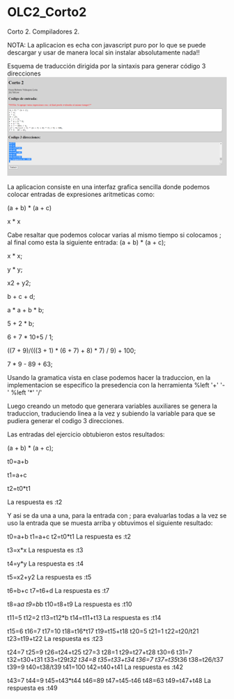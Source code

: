 # OLC2_Corto2
Corto 2.
Compiladores 2.

NOTA: La aplicacion es echa con javascript puro por lo que se puede descargar y usar de manera local sin instalar absolutamente nada!!

Esquema de traducción dirigida por la sintaxis para generar código 3 direcciones
![Alt text](Screenshot2.png?raw=true "Figura de la aplicacion")


La aplicacion consiste en una interfaz grafica sencilla donde podemos colocar entradas de expresiones aritmeticas como:

(a + b) * (a + c)

x * x


Cabe resaltar que podemos colocar varias al mismo tiempo si colocamos ; al final como esta la siguiente entrada:
(a + b) * (a + c);

x * x;

y * y;

x2 + y2;

b + c + d;

a * a + b * b;

5 + 2 * b;

6 + 7 * 10+5 / 1;

((7 + 9)/(((3 + 1) * (6 + 7) + 8) * 7) / 9) + 100;

7 * 9 - 89 + 63;


Usando la gramatica vista en clase podemos hacer la traduccion, en la implementacion se especifico la presedencia con la herramienta 
%left '+' '-'
%left '*' '/'

Luego creando un metodo que generara variables auxiliares se genera la traduccion, traduciendo linea a la vez y subiendo la variable para que se pudiera generar el codigo 3 direcciones.

Las entradas del ejercicio obtubieron estos resultados:

(a + b) * (a + c);


t0=a+b

t1=a+c

t2=t0*t1

La respuesta es :t2


Y asi se da una a una, para la entrada con ; para evaluarlas todas a la vez se uso la entrada que se muesta arriba y obtuvimos el siguiente resultado:

t0=a+b
t1=a+c
t2=t0*t1
La respuesta es :t2

t3=x*x
La respuesta es :t3

t4=y*y
La respuesta es :t4

t5=x2+y2
La respuesta es :t5

t6=b+c
t7=t6+d
La respuesta es :t7

t8=a*a
t9=b*b
t10=t8+t9
La respuesta es :t10

t11=5
t12=2
t13=t12*b
t14=t11+t13
La respuesta es :t14

t15=6
t16=7
t17=10
t18=t16*t17
t19=t15+t18
t20=5
t21=1
t22=t20/t21
t23=t19+t22
La respuesta es :t23

t24=7
t25=9
t26=t24+t25
t27=3
t28=1
t29=t27+t28
t30=6
t31=7
t32=t30+t31
t33=t29*t32
t34=8
t35=t33+t34
t36=7
t37=t35*t36
t38=t26/t37
t39=9
t40=t38/t39
t41=100
t42=t40+t41
La respuesta es :t42

t43=7
t44=9
t45=t43*t44
t46=89
t47=t45-t46
t48=63
t49=t47+t48
La respuesta es :t49






